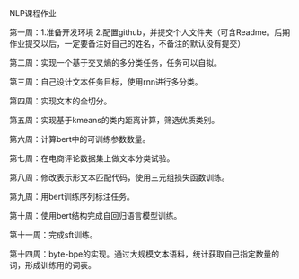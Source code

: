 NLP课程作业

第一周：1.准备开发环境
        2.配置github，并提交个人文件夹（可含Readme。后期作业提交以后，一定要备注好自己的姓名，不备注的默认没有提交）

第二周：实现一个基于交叉熵的多分类任务，任务可以自拟。

第三周：自己设计文本任务目标，使用rnn进行多分类。

第四周：实现文本的全切分。

第五周：实现基于kmeans的类内距离计算，筛选优质类别。

第六周：计算bert中的可训练参数数量。

第七周：在电商评论数据集上做文本分类试验。

第八周：修改表示形文本匹配代码，使用三元组损失函数训练。

第九周：用bert训练序列标注任务。

第十周：使用bert结构完成自回归语言模型训练。

第十一周：完成sft训练。

第十四周：byte-bpe的实现。通过大规模文本语料，统计获取自己指定数量的词，形成训练用的词表。
